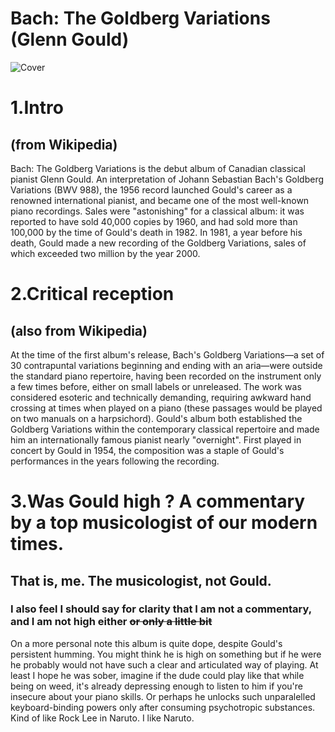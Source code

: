 # **Bach: The Goldberg Variations (Glenn Gould)**

![Cover](https://i.pinimg.com/originals/70/e5/ba/70e5ba714aea178767d1ef0aa58fd7f8.jpg)

# 1.Intro
## (from Wikipedia)
Bach: The Goldberg Variations is the debut album of Canadian classical pianist Glenn Gould. An interpretation of Johann Sebastian Bach's Goldberg Variations (BWV 988), the 1956 record launched Gould's career as a renowned international pianist, and became one of the most well-known piano recordings. Sales were "astonishing" for a classical album: it was reported to have sold 40,000 copies by 1960, and had sold more than 100,000 by the time of Gould's death in 1982. In 1981, a year before his death, Gould made a new recording of the Goldberg Variations, sales of which exceeded two million by the year 2000.

# 2.Critical reception
## (also from Wikipedia)
At the time of the first album's release, Bach's Goldberg Variations—a set of 30 contrapuntal variations beginning and ending with an aria—were outside the standard piano repertoire, having been recorded on the instrument only a few times before, either on small labels or unreleased. The work was considered esoteric and technically demanding, requiring awkward hand crossing at times when played on a piano (these passages would be played on two manuals on a harpsichord). Gould's album both established the Goldberg Variations within the contemporary classical repertoire and made him an internationally famous pianist nearly "overnight". First played in concert by Gould in 1954, the composition was a staple of Gould's performances in the years following the recording.

# 3.Was Gould high ? A commentary by a top musicologist of our modern times.
## That is, me. The musicologist, not Gould. 
### I also feel I should say for clarity that I am not a commentary, and I am not high either ~~or only a little bit~~
On a more personal note this album is quite dope, despite Gould's persistent humming. You might think he is high on something but if he were he probably would not have such a clear and articulated way of playing. At least I hope he was sober, imagine if the dude could play like that while being on weed, it's already depressing enough to listen to him if you're insecure about your piano skills. Or perhaps he unlocks such unparalelled keyboard-binding powers only after consuming psychotropic substances. Kind of like Rock Lee in Naruto. I like Naruto.
